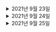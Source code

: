 <details> <summary>2021년 9월 23일</summary>

## 회사 업무
- 오더생성 코드 분석  
- [DDD] DDD START - Chapter2 (50%) 

## 개인 공부
- [Spring] Querydsl - 기본 문법 (50%) 

</details>

<details> <summary>2021년 9월 24일</summary>

## 회사 업무
- 오더조회 코드 분석  
- [DDD] DDD START - Chapter2 (100%) 

## 개인 공부
- [Spring] Querydsl - 기본 문법 (100%) 

</details>

<details> <summary>2021년 9월 25일</summary>

## 회사 업무

## 개인 공부
- [Spring] Querydsl - 중급 문법 (100%) 
- [Spring] Querydsl - 순수 JPA와 Querydsl (25%)

</details>